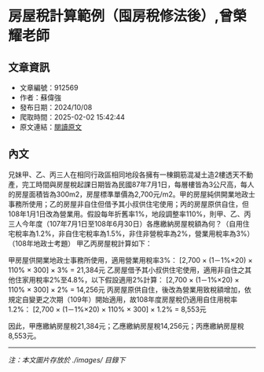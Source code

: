 # 房屋稅計算範例（囤房稅修法後）,曾榮耀老師

## 文章資訊
- 文章編號：912569
- 作者：蘇偉強
- 發布日期：2024/10/08
- 爬取時間：2025-02-02 15:42:44
- 原文連結：[閱讀原文](https://real-estate.get.com.tw/Columns/detail.aspx?no=912569)

## 內文
兄妹甲、乙、丙三人在相同行政區相同地段各擁有一棟鋼筋混凝土造2樓透天不動產，完工時間與房屋稅起課日期皆為民國87年7月1日，每層樓皆為3公尺高，每人的房屋面積皆為300m2，房屋標準單價為2,700元/m2。甲的房屋純供開業地政士事務所使用；乙的房屋非自住但借予其小叔供住宅使用；丙的房屋原供自住，但108年1月1日改為營業用。假設每年折舊率1%，地段調整率110%，則甲、乙、丙三人今年度（107年7月1日至108年6月30日）各應繳納房屋稅額為何？（自用住宅稅率為1.2%，非自住宅稅率為1.5%，非住非營稅率為2%，營業用稅率為3%）（108年地政士考題）
甲乙丙房屋稅計算如下：

甲房屋供開業地政士事務所使用，適用營業用稅率3%： [2,700 × (1－1%×20) × 110% × 300] × 3% = 21,384元
乙房屋借予其小叔供住宅使用，適用非自住之其他住家用稅率2%至4.8%，以下假設適用2%計算： [2,700 × (1－1%×20) × 110% × 300] × 2% = 14,256元
丙房屋原供自住，後改為營業用致稅額增加，依規定自變更之次期（109年）開始適用，故108年度房屋稅仍適用自住用稅率1.2%： [2,700 × (1－1%×20) × 110% × 300] × 1.2% = 8,553元

因此，甲應繳納房屋稅21,384元；乙應繳納房屋稅14,256元；丙應繳納房屋稅8,553元。

---
*注：本文圖片存放於 ./images/ 目錄下*
